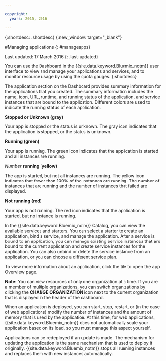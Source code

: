 ```yaml
---

copyright:
  years: 2015, 2016

---
```



{:shortdesc: .shortdesc}
{:new_window: target="_blank"}

#Managing applications
{: #manageapps}

Last updated: 17 March 2016
{: .last-updated}

You can use the Dashboard in the {{site.data.keyword.Bluemix_notm}} user interface to view and manage your applications and services, and to monitor resource usage by using the quota gauges.
{:shortdesc}

The application section on the Dashboard provides summary information for the applications that you created. The summary information includes the name, icon, URL, runtime, and running status of the application, and service instances that are bound to the application. Different colors are used to indicate the running status of each application.

**Stopped or Unknown (gray)**

  Your app is stopped or the status is unknown. The gray icon indicates that the application is stopped, or the status is unknown.

**Running (green)**

  Your app is running. The green icon indicates that the application is started and all instances are running.

*Number* **running (yellow)**

  The app is started, but not all instances are running. The yellow icon indicates that fewer than 100% of the instances are running. The number of instances that are running and the number of instances that failed are displayed.

**Not running (red)**

  Your app is not running. The red icon indicates that the application is started, but no instance is running.

In the {{site.data.keyword.Bluemix_notm}} Catalog, you can view the available services and starters. You can select a starter to create an application, bind a service, and manage the application. After a service is bound to an application, you can manage existing service instances that are bound to the current application and create service instances for the application. You can also unbind or delete the service instance from an application, or you can choose a different service plan.

To view more information about an application, click the tile to open the app Overview page.

**Note:** You can view resources of only one organization at a time. If you are a member of multiple organizations, you can switch organizations by clicking the **CHANGE ORGANIZATION** icon next to the current organization that is displayed in the header of the dashboard.

When an application is deployed, you can start, stop, restart, or (in the case of web applications) modify the number of instances and the amount of memory that is used by the application. At this time, for web applications, {{site.data.keyword.Bluemix_notm}} does not automatically scale your application based on its load, so you must manage this aspect yourself.

Applications can be redeployed if an update is made. The mechanism for updating the application is the same mechanism that is used to deploy it originally. {{site.data.keyword.Bluemix_notm}} stops all running instances and replaces them with new instances automatically.
